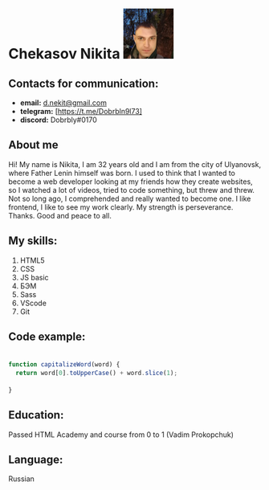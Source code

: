 # Chekasov Nikita  ![avatar](/avatar.jpg)

## Contacts for communication:

* **email:** d.nekit@gmail.com
* **telegram:** [https://t.me/Dobrbln9l73]
* **discord:** Dobrbly#0170

## About me

Hi! My name is Nikita, I am 32 years old and I am from the city of Ulyanovsk, where Father Lenin himself was born. I used to think that I wanted to become a web developer looking at my friends how they create websites, so I watched a lot of videos, tried to code something, but threw and threw. Not so long ago, I comprehended and really wanted to become one. I like frontend, I like to see my work clearly. My strength is perseverance. Thanks.
Good and peace to all.

## My skills:

1. HTML5
2. CSS
3. JS basic
4. БЭМ
5. Sass
6. VScode
7. Git

## Code example: 

```javascript

function capitalizeWord(word) {
  return word[0].toUpperCase() + word.slice(1);
   
}
```

## Education: 

Passed HTML Academy and course from 0 to 1 (Vadim Prokopchuk)

## Language:

Russian